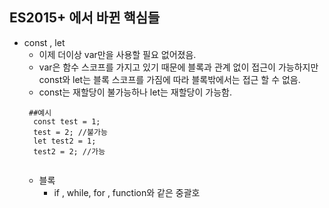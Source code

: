 ES2015+ 에서 바뀐 핵심들
-------------------

* const , let
    * 이제 더이상 var만을 사용할 필요 없어졌음.
    * var은 함수 스코프를 가지고 있기 때문에 블록과 관계 없이 접근이 가능하지만 <br>
    const와 let는 블록 스코프를 가짐에 따라 블록밖에서는 접근 할 수 없음.
    * const는 재할당이 불가능하나 let는 재할당이 가능함.
    <pre><code> ##예시
    const test = 1;
    test = 2; //불가능 
    let test2 = 1; 
    test2 = 2; //가능
    </code></pre>
    * 블록
        * if , while, for , function와 같은 중괄호
    
